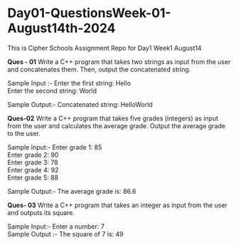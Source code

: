 # Day01-QuestionsWeek-01-August14th-2024
This is Cipher Schools Assignment Repo for Day1 Week1 August14

<b>Ques - 01</b> Write a C++ program that takes two strings as input from the user and concatenates them. Then, output the concatenated string.

Sample Input :- Enter the first string: Hello<br>
Enter the second string: World<br>

Sample Output:- Concatenated string: HelloWorld
<br>

<b>Ques-02</b> Write a C++ program that takes five grades (integers) as input from the user and calculates the average grade. Output the average grade to the user.

Sample Input:- Enter grade 1: 85<br>
Enter grade 2: 90<br>
Enter grade 3: 78<br>
Enter grade 4: 92<br>
Enter grade 5: 88<br>

Sample Output:- The average grade is: 86.6
<br>

<b>Ques- 03</b> Write a C++ program that takes an integer as input from the user and outputs its square.

Sample Input:- Enter a number: 7<br>
Sample Output :- The square of 7 is: 49<br>

